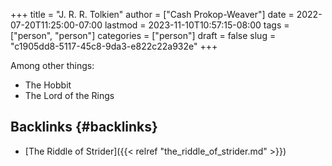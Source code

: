 +++
title = "J. R. R. Tolkien"
author = ["Cash Prokop-Weaver"]
date = 2022-07-20T11:25:00-07:00
lastmod = 2023-11-10T10:57:15-08:00
tags = ["person", "person"]
categories = ["person"]
draft = false
slug = "c1905dd8-5117-45c8-9da3-e822c22a932e"
+++

Among other things:

-   The Hobbit
-   The Lord of the Rings


## Backlinks {#backlinks}

-   [The Riddle of Strider]({{< relref "the_riddle_of_strider.md" >}})
